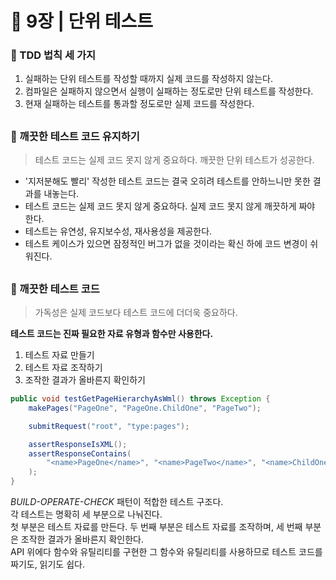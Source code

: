 # 🧷 9장 | 단위 테스트

### 📘 TDD 법칙 세 가지

1. 실패하는 단위 테스트를 작성할 때까지 실제 코드를 작성하지 않는다.
2. 컴파일은 실패하지 않으면서 실행이 실패하는 정도로만 단위 테스트를 작성한다.
3. 현재 실패하는 테스트를 통과할 정도로만 실제 코드를 작성한다.

##

### 📘 깨끗한 테스트 코드 유지하기

> 테스트 코드는 실제 코드 못지 않게 중요하다. 깨끗한 단위 테스트가 성공한다.

- '지저분해도 빨리' 작성한 테스트 코드는 결국 오히려 테스트를 안하느니만 못한 결과를 내놓는다.
- 테스트 코드는 실제 코드 못지 않게 중요하다. 실제 코드 못지 않게 깨끗하게 짜야 한다.
- 테스트는 유연성, 유지보수성, 재사용성을 제공한다.
- 테스트 케이스가 있으면 잠정적인 버그가 없을 것이라는 확신 하에 코드 변경이 쉬워진다.

##

### 📘 깨끗한 테스트 코드

> 가독성은 실제 코드보다 테스트 코드에 더더욱 중요하다.

**테스트 코드는 진짜 필요한 자료 유형과 함수만 사용한다.**

1. 테스트 자료 만들기
2. 테스트 자료 조작하기
3. 조작한 결과가 올바른지 확인하기

```java
public void testGetPageHierarchyAsWml() throws Exception {
	makePages("PageOne", "PageOne.ChildOne", "PageTwo");

	submitRequest("root", "type:pages");

	assertResponseIsXML();
	assertResponseContains(
		"<name>PageOne</name>", "<name>PageTwo</name>", "<name>ChildOne</name>"
	);
}
```

*BUILD-OPERATE-CHECK* 패턴이 적합한 테스트 구조다.  
각 테스트는 명확히 세 부분으로 나눠진다.  
첫 부분은 테스트 자료를 만든다. 두 번째 부분은 테스트 자료를 조작하며, 세 번째 부분은 조작한 결과가 올바른지 확인한다.  
API 위에다 함수와 유틸리티를 구현한  그 함수와 유틸리티를 사용하므로 테스트 코드를 짜기도, 읽기도 쉽다.


